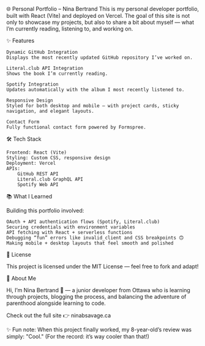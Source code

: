 🌐 Personal Portfolio – Nina Bertrand 
This is my personal developer portfolio, built with React (Vite) and deployed on Vercel. The goal of this site is not only to showcase my projects, but also to share a bit about myself — what I’m currently reading, listening to, and working on. 


✨ Features 
    
    Dynamic GitHub Integration
    Displays the most recently updated GitHub repository I’ve worked on.   
    
    Literal.club API Integration
    Shows the book I’m currently reading.   

    Spotify Integration
    Updates automatically with the album I most recently listened to.   

    Responsive Design
    Styled for both desktop and mobile — with project cards, sticky navigation, and elegant layouts.   

    Contact Form
    Fully functional contact form powered by Formspree. 
     

🛠️ Tech Stack 

    Frontend: React (Vite)  
    Styling: Custom CSS, responsive design  
    Deployment: Vercel  
    APIs:  
        GitHub REST API  
        Literal.club GraphQL API  
        Spotify Web API
         
     
📚 What I Learned 

Building this portfolio involved: 

    OAuth + API authentication flows (Spotify, Literal.club)  
    Securing credentials with environment variables  
    API fetching with React + serverless functions  
    Debugging “fun” errors like invalid_client and CSS breakpoints 🙃  
    Making mobile + desktop layouts that feel smooth and polished
   
 
📝 License 

This project is licensed under the MIT License — feel free to fork and adapt! 


👋 About Me 

Hi, I’m Nina Bertrand 👋 — a junior developer from Ottawa who is learning through projects, blogging the process, and balancing the adventure of parenthood alongside learning to code.   

Check out the full site 👉 ninabsavage.ca  

✨ Fun note: When this project finally worked, my 8-year-old’s review was simply: "Cool."
(For the record: it’s way cooler than that!) 
